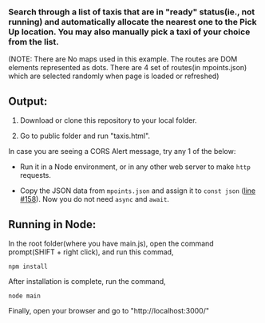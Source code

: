 ### Search through a list of taxis that are in "ready" status(ie., not running) and automatically allocate the nearest one to the Pick Up location. You may also manually pick a taxi of your choice from the list.
(NOTE: There are No maps used in this example. The routes are DOM elements represented as dots. There are 4 set of routes(in mpoints.json) which are selected randomly when page is loaded or refreshed)



## Output:

1) Download or clone this repository to your local folder.

2) Go to public folder and run "taxis.html".

In case you are seeing a CORS Alert message, try any 1 of the below:

- Run it in a Node environment, or in any other web server to make `http` requests.

- Copy the JSON data from `mpoints.json` and assign it to `const json` ([line #158](https://github.com/dpak11/taxi/blob/5ddd6eaf1c341b21bba029368576a46d9bc47226/public/taxis.js#L158)). Now you do not need `async` and `await`.


## Running in Node:

In the root folder(where you have main.js), open the command prompt(SHIFT + right click), and run this commad,

```
npm install
```

After installation is complete, run the command,

```
node main
```

Finally, open your browser and go to "http://localhost:3000/"


